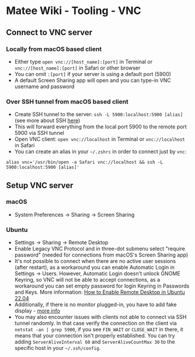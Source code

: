 # Matee Wiki - Tooling - VNC

## Connect to VNC server

### Locally from macOS based client
- Either type `open vnc://[host_name]:[port]` in Terminal or `vnc://[host_name]:[port]` in Safari or other browser
- You can omit `:[port]` if your server is using a default port (5900)
- A default Screen Sharing app will open and you can type-in VNC username and password

### Over SSH tunnel from macOS based client
- Create SSH tunnel to the server: `ssh -L 5900:localhost:5900 [alias]` (see more about SSH [here](/tooling/ssh.md))
- This will forward everything from the local port 5900 to the remote port 5900 via SSH tunnel
- Open VNC client: `open vnc://localhost` in Terminal or `vnc://localhost` in Safari
- You can create an alias in your `~/.zshrc` in order to connect just by `vnc`:
```
alias vnc='/usr/bin/open -a Safari vnc://localhost && ssh -L 5900:localhost:5900 [alias]'
```

## Setup VNC server

### macOS
- System Preferences -> Sharing -> Screen Sharing

### Ubuntu
- Settings -> Sharing -> Remote Desktop
- Enable Legacy VNC Protocol and in three-dot submenu select "require password" (needed for connections from macOS's Screen Sharing app)
- It's not possible to connect when there are no active user sessions (after restart), as a workaround you can enable Automatic Login in Settings -> Users. However, Automatic Login doesn't unlock GNOME Keyring, so VNC will not be able to accept connections, as a workaround you can set empty password for login Keyring in Passwords and Keys. More information: [How to Enable Remote Desktop in Ubuntu 22.04](https://losst.pro/en/how-to-enable-remote-desktop-in-ubuntu-22-04-23-10#toc-3-install-the-allow-locked-remote-desktop-extension)
- Additionally, if there is no monitor plugged-in, you have to add fake display - [more info](https://askubuntu.com/a/463000)
- You may also encounter issues with clients not able to connect via SSH tunnel randomly. In that case verify the connection on the client via `netstat -an | grep 5900`, if you see `FIN_WAIT` or `CLOSE_WAIT` in there, it means that your connection isn't properly established. You can try adding `ServerAliveInterval 60` and `ServerAliveCountMax 30` to the specific host in your `~/.ssh/config`.
